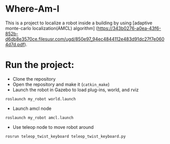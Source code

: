 # Where-Am-I
This is a project to localize a robot inside a building by using [adaptive monte-carlo localization(AMCL) algorithm] (https://343b0276-a0ea-43f6-852b-d6db8e3570ce.filesusr.com/ugd/850e97_94ec4844112e483d91dc27f7e0604d7d.pdf). 

# Run the project: 
* Clone the repository
* Open the repository and make it (`catkin_make`)
* Launch the robot in Gazebo to load plug-ins, world, and rviz
```
roslaunch my_robot world.launch
```
* Launch amcl node
```
roslaunch my_robot amcl.launch
```

* Use teleop node to move robot around
```
rosrun teleop_twist_keyboard teleop_twist_keyboard.py
```
